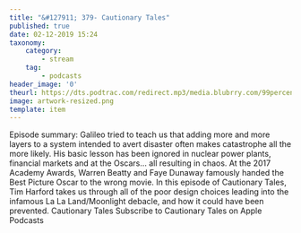 ```yaml
---
title: "&#127911; 379- Cautionary Tales"
published: true
date: 02-12-2019 15:24
taxonomy:
    category:
        - stream
    tag:
        - podcasts
header_image: '0'
theurl: https://dts.podtrac.com/redirect.mp3/media.blubrry.com/99percentinvisible/dovetail.prxu.org/96/d44f6a14-e393-4e29-918d-a7d160d95772/379_Cautionary_Tales_pt01.mp3
image: artwork-resized.png
template: item
--- 
```

Episode summary: Galileo tried to teach us that adding more and more layers to a system intended to avert disaster often makes catastrophe all the more likely. His basic lesson has been ignored in nuclear power plants, financial markets and at the Oscars… all resulting in chaos. At the 2017 Academy Awards, Warren Beatty and Faye Dunaway famously handed the Best Picture Oscar to the wrong movie. In this episode of Cautionary Tales, Tim Harford takes us through all of the poor design choices leading into the infamous La La Land/Moonlight debacle, and how it could have been prevented. Cautionary Tales Subscribe to Cautionary Tales on Apple Podcasts
